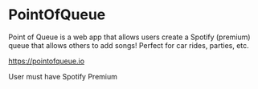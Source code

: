 # PointOfQueue
Point of Queue is a web app that allows users create a Spotify (premium) queue that allows others to add songs! Perfect for car rides, parties, etc.

https://pointofqueue.io

User must have Spotify Premium
